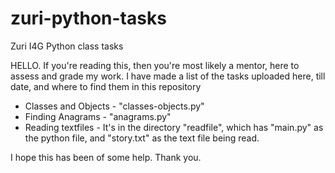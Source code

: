 # zuri-python-tasks
Zuri I4G Python class tasks

HELLO.
If you're reading this, then you're most likely a mentor, here to assess and grade my work.
I have made a list of the tasks uploaded here, till date, and where to find them in this repository

- Classes and Objects - "classes-objects.py"
- Finding Anagrams - "anagrams.py"
- Reading textfiles - It's in the directory "readfile", which has "main.py" as the python file, and "story.txt" as the text file being read.


I hope this has been of some help.
Thank you.
